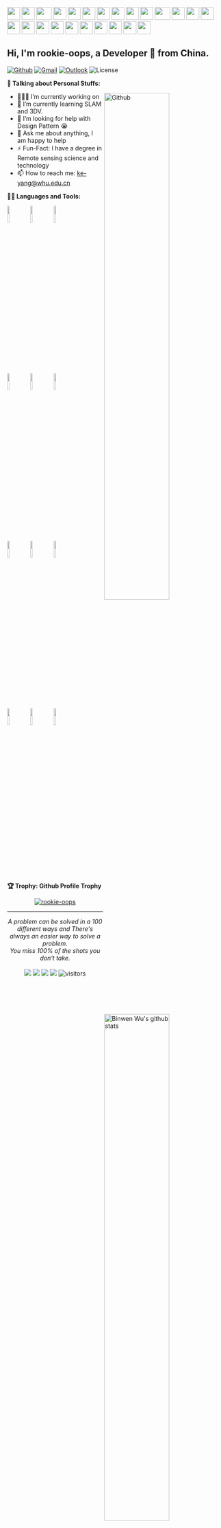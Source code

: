 <div>
    <img src="https://cdn.jsdelivr.net/gh/rookie-oops/picgo_demo/img/githubparrot.gif" width="30" height="30"/>
    <img src="https://cdn.jsdelivr.net/gh/rookie-oops/picgo_demo/img/indiaparrot.gif" width="30" height="30"/>
    <img src="https://cdn.jsdelivr.net/gh/rookie-oops/picgo_demo/img/asyncparrot.gif" width="36" height="30"/>
    <img src="https://cdn.jsdelivr.net/gh/rookie-oops/picgo_demo/img/exceptionallyfastparrot.gif" width="30" height="30"/>
    <img src="https://cdn.jsdelivr.net/gh/rookie-oops/picgo_demo/img/60fpsparrot.gif" width="30" height="30"/>
    <img src="https://cdn.jsdelivr.net/gh/rookie-oops/picgo_demo/img/jumpingparrot.gif" width="30" height="30"/>
    <img src="https://cdn.jsdelivr.net/gh/rookie-oops/picgo_demo/img/opensourceparrot.gif" width="30" height="30"/>
    <img src="https://cdn.jsdelivr.net/gh/rookie-oops/picgo_demo/img/dealwithitnowparrot.gif" width="30" height="30"/>
    <img src="https://cdn.jsdelivr.net/gh/rookie-oops/picgo_demo/img/hypnoparrotlight.gif" width="30" height="30"/>
    <img src="https://cdn.jsdelivr.net/gh/rookie-oops/picgo_demo/img/databaseparrot.gif" width="30" height="30"/>
    <img src="https://cdn.jsdelivr.net/gh/rookie-oops/picgo_demo/img/fixparrot.gif" width="36" height="30"/>
    <img src="https://cdn.jsdelivr.net/gh/rookie-oops/picgo_demo/img/laptop_parrot.gif" width="30" height="30"/>
    <img src="https://cdn.jsdelivr.net/gh/rookie-oops/picgo_demo/img/spinningparrot.gif" width="30" height="30"/>
    <img src="https://cdn.jsdelivr.net/gh/rookie-oops/picgo_demo/img/levitationparrot.gif" width="30" height="30"/>
    <img src="https://cdn.jsdelivr.net/gh/rookie-oops/picgo_demo/img/meldparrot.gif" width="30" height="30"/>
    <img src="https://cdn.jsdelivr.net/gh/rookie-oops/picgo_demo/img/slomoparrot.gif" width="30" height="30"/>
    <img src="https://cdn.jsdelivr.net/gh/rookie-oops/picgo_demo/img/moonwalkingparrot.gif" width="30" height="30"/>
    <img src="https://cdn.jsdelivr.net/gh/rookie-oops/picgo_demo/img/stableparrot.gif" width="30" height="30"/>
    <img src="https://cdn.jsdelivr.net/gh/rookie-oops/picgo_demo/img/scienceparrot.gif" width="30" height="30"/>
    <img src="https://cdn.jsdelivr.net/gh/rookie-oops/picgo_demo/img/pirateparrot.gif" width="30" height="30"/>
    <img src="https://cdn.jsdelivr.net/gh/rookie-oops/picgo_demo/img/footballparrot.gif" width="30" height="30"/>
    <img src="https://cdn.jsdelivr.net/gh/rookie-oops/picgo_demo/img/illuminatiparrot.gif" width="30" height="30"/>
    <img src="https://cdn.jsdelivr.net/gh/rookie-oops/picgo_demo/img/hypnoparrotdark.gif" width="30" height="30"/>
    <img src="https://cdn.jsdelivr.net/gh/rookie-oops/picgo_demo/img/mustacheparrot.gif" width="30" height="30"/>
</div>



## Hi, I'm rookie-oops, a Developer 🚀 from China.



[![Github](https://img.shields.io/badge/-Github-000?style=flat&logo=Github&logoColor=white)](https://github.com/rookie-oops)
[![Gmail](https://img.shields.io/badge/-Gmail-c14438?style=flat&logo=Gmail&logoColor=white)](mailto:murillo.comino@gmail.com)
[![Outlook](https://img.shields.io/badge/-Outlook-0078D4?style=flat&logo=Microsoft-Outlook&logoColor=white)](rookie-oops123@outlook.com)
![License](https://img.shields.io/github/license/Thomas-George-T/Thomas-George-T?style=flat)

**🙆 Talking about Personal Stuffs:**


<img width="55%" align="right" alt="Github" src="https://cdn.jsdelivr.net/gh/rookie-oops/picgo_demo/img/git-header.svg" />

- 👨🏽‍💻 I’m currently working on [](https://github.com/rookie-oops/)
- 🌱 I’m currently learning SLAM and 3DV.
- 🤔 I’m looking for help with Design Pattern 😭
- 💬 Ask me about anything, I am happy to help
- ⚡️ Fun-Fact: I have a degree in Remote sensing science and technology
- 📫 How to reach me: ke-yang@whu.edu.cn

**👨‍💻 Languages and Tools:** 


<p>
  <a href="https://github.com/rookie-oops/rookie-oops">
    <img width="55%" align="right" alt="Binwen Wu's github stats" src="https://github-readme-stats.vercel.app/api?username=rookie-oops&show_icons=true&hide_border=true" />
  </a>



  <code><img width="10%" src="https://www.vectorlogo.zone/logos/java/java-ar21.svg"></code>
  <code><img width="10%" src="https://www.vectorlogo.zone/logos/kotlinlang/kotlinlang-ar21.svg"></code>
  <code><img width="10%" src="https://www.vectorlogo.zone/logos/android/android-ar21.svg"></code>
  <br />
  <code><img width="10%" src="https://www.vectorlogo.zone/logos/gradle/gradle-ar21.svg"></code>
  <code><img width="10%" src="https://www.vectorlogo.zone/logos/circleci/circleci-ar21.svg"></code>
  <code><img width="10%" src="https://www.vectorlogo.zone/logos/json/json-ar21.svg"></code>
  <br />
  <code><img width="10%" src="https://www.vectorlogo.zone/logos/mysql/mysql-ar21.svg"></code>
  <code><img width="10%" src="https://www.vectorlogo.zone/logos/sqlite/sqlite-ar21.svg"></code>
  <code><img width="10%" src="https://www.vectorlogo.zone/logos/firebase/firebase-ar21.svg"></code>
  <br />
  <code><img width="10%" src="https://www.vectorlogo.zone/logos/git-scm/git-scm-ar21.svg"></code>
  <code><img width="10%" src="https://www.vectorlogo.zone/logos/yaml/yaml-ar21.svg"></code>
  <code><img width="10%" src="https://www.vectorlogo.zone/logos/gnu_bash/gnu_bash-ar21.svg"></code>
</p>

**🏆 Trophy: Github Profile Trophy**

<p align="center"> 
<a href="https://github.com/ryo-ma/github-profile-trophy"><img src="https://github-profile-trophy.vercel.app/?username=rookie-oops" alt="rookie-oops" /></a>
</p>


<hr>


<p align="center">
   <i>A problem can be solved in a 100 different ways and There's always an easier way to solve a problem.</i>
   <br>
   <i>You miss 100% of the shots you don't take.</i>
   <br>
  <br>
    <a href="https://github.com/rookie-oops/rookie-oops"><img src="https://img.shields.io/badge/status-updating-brightgreen.svg"></a>
    <a href="https://github.com/rookie-oops/rookie-oops/graphs/contributors"><img src="https://img.shields.io/github/contributors/rookie-oops/rookie-oops?color=blue"></a>
    <a href="https://github.com/rookie-oops/rookie-oops/stargazers"><img src="https://img.shields.io/github/stars/rookie-oops/rookie-oops.svg?logo=github"></a>
    <a href="https://github.com/rookie-oops/rookie-oops/network/members"><img src="https://img.shields.io/github/forks/rookie-oops/rookie-oops.svg?color=blue&logo=github"></a>
    <img src="https://visitor-badge.laobi.icu/badge?page_id=rookie-oops.rookie-oops" alt="visitors"/> 
</p>
